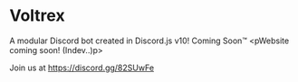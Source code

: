 # Voltrex
A modular Discord bot created in Discord.js v10! Coming Soon™
<pWebsite coming soon! (Indev..)p>

Join us at https://discord.gg/82SUwFe
